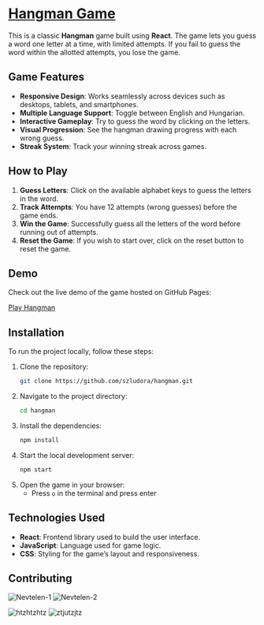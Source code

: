# [Hangman Game](https://szludora.github.io/hangman/)

This is a classic **Hangman** game built using **React**. The game lets you guess a word one letter at a time, with limited attempts. If you fail to guess the word within the allotted attempts, you lose the game.

## Game Features

- **Responsive Design**: Works seamlessly across devices such as desktops, tablets, and smartphones.
- **Multiple Language Support**: Toggle between English and Hungarian.
- **Interactive Gameplay**: Try to guess the word by clicking on the letters.
- **Visual Progression**: See the hangman drawing progress with each wrong guess.
- **Streak System**: Track your winning streak across games.

## How to Play

1. **Guess Letters**: Click on the available alphabet keys to guess the letters in the word.
2. **Track Attempts**: You have 12 attempts (wrong guesses) before the game ends.
3. **Win the Game**: Successfully guess all the letters of the word before running out of attempts.
4. **Reset the Game**: If you wish to start over, click on the reset button to reset the game.

## Demo

Check out the live demo of the game hosted on GitHub Pages:

[Play Hangman](https://szludora.github.io/hangman/)

## Installation

To run the project locally, follow these steps:

1. Clone the repository:
   ```bash
   git clone https://github.com/szludora/hangman.git
   ```
2. Navigate to the project directory:
   ```bash
   cd hangman
   ```
3. Install the dependencies:
   ```bash
   npm install
   ```
4. Start the local development server:
   ```bash
   npm start
   ```
5. Open the game in your browser:
   - Press `o` in the terminal and press enter

## Technologies Used

- **React**: Frontend library used to build the user interface.
- **JavaScript**: Language used for game logic.
- **CSS**: Styling for the game’s layout and responsiveness.

## Contributing


![Nevtelen-1](https://github.com/user-attachments/assets/dac32ca5-4f95-44e9-ac4c-c6e8b47a3240)
![Nevtelen-2](https://github.com/user-attachments/assets/d7af1d2f-9646-4628-b9ff-3056b963e45d)

![htzhtzhtz](https://github.com/user-attachments/assets/e24830eb-59f2-4362-90fd-4c4d1822fa9e)
![ztjutzjtz](https://github.com/user-attachments/assets/bab09c01-0251-4319-8645-d639b54e2bf8)


